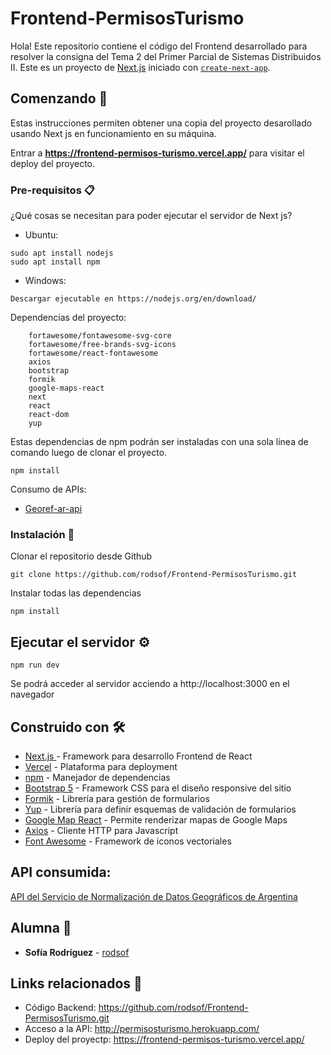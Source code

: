 # Frontend-PermisosTurismo

Hola! Este repositorio contiene el código del Frontend desarrollado para resolver la consigna del Tema 2 del Primer Parcial de Sistemas Distribuidos II. Este es un proyecto de [Next.js](https://nextjs.org/) iniciado con [`create-next-app`](https://github.com/vercel/next.js/tree/canary/packages/create-next-app).

## Comenzando 🚀

Estas instrucciones permiten obtener una copia del proyecto desarollado usando Next js en funcionamiento en su máquina.


Entrar a **https://frontend-permisos-turismo.vercel.app/** para visitar el deploy del proyecto.


### Pre-requisitos 📋

¿Qué cosas se necesitan para poder ejecutar el servidor de Next js?

* Ubuntu:
```
sudo apt install nodejs
sudo apt install npm
```

* Windows:
```
Descargar ejecutable en https://nodejs.org/en/download/
```

Dependencias del proyecto:

```
    fortawesome/fontawesome-svg-core
    fortawesome/free-brands-svg-icons
    fortawesome/react-fontawesome
    axios
    bootstrap
    formik
    google-maps-react
    next
    react
    react-dom
    yup
```
Estas dependencias de npm podrán ser instaladas con una sola línea de comando luego de clonar el proyecto.

```
npm install
```
Consumo de APIs:
* [Georef-ar-api](https://datosgobar.github.io/georef-ar-api/)

### Instalación 🔧

Clonar el repositorio desde Github

```
git clone https://github.com/rodsof/Frontend-PermisosTurismo.git
```

Instalar todas las dependencias

```
npm install
```

## Ejecutar el servidor ⚙️
```
npm run dev
```

Se podrá acceder al servidor acciendo a http://localhost:3000 en el navegador

## Construido con 🛠️

* [Next.js ](https://www.djangoproject.com/) - Framework para desarrollo Frontend de React
* [Vercel](https://vercel.com/) - Plataforma para deployment
* [npm](https://www.npmjs.com/) -  Manejador de dependencias
* [Bootstrap 5](https://getbootstrap.com/docs/5.0/getting-started/introduction/) - Framework CSS para el diseño responsive del sitio
* [Formik](https://formik.org/) - Librería para gestión de formularios
* [Yup](https://github.com/jquense/yup)  - Librería para definir esquemas de validación de formularios
* [Google Map React](https://www.npmjs.com/package/google-map-react) - Permite renderizar mapas de Google Maps
* [Axios](https://axios-http.com/) - Cliente HTTP para Javascript
* [Font Awesome](https://fontawesome.com/) - Framework de iconos vectoriales

## API consumida:
[API del Servicio de Normalización de Datos Geográficos de Argentina](https://datosgobar.github.io/georef-ar-api/)
 
## Alumna 👧

* **Sofía Rodríguez** - [rodsof](https://github.com/rodsof)


## Links relacionados 🔖
* Código Backend: https://github.com/rodsof/Frontend-PermisosTurismo.git
* Acceso a la API: http://permisosturismo.herokuapp.com/
* Deploy del proyectp: https://frontend-permisos-turismo.vercel.app/




